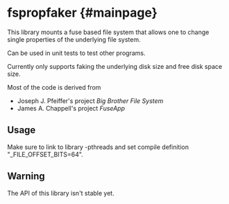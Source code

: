 fspropfaker                                                  {#mainpage}
===========

This library mounts a fuse based file system that allows one to change
single properties of the underlying file system.

Can be used in unit tests to test other programs.

Currently only supports faking the underlying disk size and free disk space size.

Most of the code is derived from

  - Joseph J. Pfeiffer's project *Big Brother File System*
  - James A. Chappell's project *FuseApp*


Usage
-----
Make sure to link to library -pthreads and set compile definition "_FILE_OFFSET_BITS=64".



Warning
-------
The API of this library isn't stable yet.
